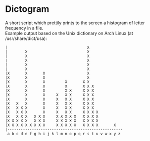 # Dictogram
A short script which prettily prints to the screen a histogram of letter frequency in a file.  
Example output based on the Unix dictionary on Arch Linux (at /usr/share/dict/usa):  
```
|                                    X
|        X                           X
|        X                           X
|        X                           X
|        X                           X
|        X                           X
|X       X       X                   X
|X       X       X                   X
|X       X       X         X       X X
|X       X       X         X       X X X
|X       X       X         X X     X X X
|X       X       X     X   X X     X X X
|X       X       X     X   X X     X X X
|X   X   X       X     X   X X     X X X
|X   X X X       X     X   X X     X X X
|X   X X X       X     X   X X     X X X X
|X   X X X   X X X     X X X X X   X X X X
|X X X X X   X X X     X X X X X   X X X X
|X X X X X X X X X     X X X X X   X X X X       X
|----------------------------------------------------
 a b c d e f g h i j k l m n o p q r s t u v w x y z
 ```
